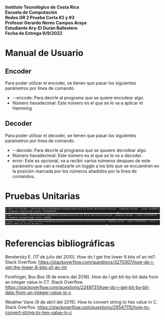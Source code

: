 **Instituto Tecnológico de Costa Rica  
Escuela de Computación  
Redes GR 2
Prueba Corta #2 y #3  
Profesor Gerardo Nereo Campos Araya  
Estudiante Ary-El Durán Ballestero  
Fecha de Entrega 9/9/2022**

# Manual de Usuario

## Encoder

Para poder utilizar el encoder, se tienen que pasar los siguientes parámetros por línea de comando.

- --encode: Para decirle al programa que se quiere encodear algo.
- Número hexadecimal: Este número es el que se le va a aplicar el Hamming

## Decoder

Para poder utilizar el decoder, se tienen que pasar los siguientes parámetros por línea de comando.

- --decode: Para decirle al programa que se quuiere decodear algo.
- Número hexadecimal: Este número es el que se le va a decoder.
- error: Este es opcional, va a recibir varios números despues de este parámetro que van a realizarle un toggle a los bits que se encuentren en la posición marcada por los números añadidos por la linea de comandos.

# Pruebas Unitarias

![pruebaEncoder](./imagenes/encode.png)
![pruebaDecoder](./imagenes/decode.png)
![pruebaDecoderError](./imagenes/decodeError.png)

# Referencias bibliográficas

Bendersky E. (17 de julio del 2010). How do I get the lower 8 bits of an int?. Stack Overflow. https://stackoverflow.com/questions/3270307/how-do-i-get-the-lower-8-bits-of-an-int

Forefinger, Box Box (9 de enero del 2016). How do I get bit-by-bit data from an integer value in C?. Stack Overflow. https://stackoverflow.com/questions/2249731/how-do-i-get-bit-by-bit-data-from-an-integer-value-in-c

Weather Vane (9 de abril del 2015). How to convert string to hex value in C. Stack Overflox. https://stackoverflow.com/questions/29547115/how-to-convert-string-to-hex-value-in-c
